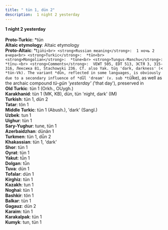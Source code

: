 ```yaml
---
title: " tün 1, dün 2"
description:  1 night 2 yesterday
---
```

<strong> 1 night 2 yesterday</strong><br><br>
<strong>Proto-Turkic</strong>:  *tün<br>
<strong>Altaic etymology</strong>:  Altaic etymology<br>
<strong> Proto-Altaic</strong>:  *t`i̯ū̀ni<br>
<strong>Russian meaning</strong>:  1 ночь 2 вчера<br>
<strong>Turkic</strong>:  *tün<br>
<strong>Mongolian</strong>:  *tüne<br>
<strong>Tungus-Manchu</strong>:  *tīnu-<br>
<strong>Comments</strong>:  VEWT 505, EDT 513, ЭСТЯ 3, 315-316, Лексика 81, Stachowski 236. Cf. also Yak. tüŋ 'dark, darkness' (< *tün-Vk). The variant *dǖn, reflected in some languages, is obviously due to a secondary influence of *dǖĺ 'dream' (v. sub *t`ūĺke), as well as the archaic compound *tü-gün 'yesterday' (*'that day'), preserved in<br>
<strong>Old Turkic</strong>:  tün 1 (Orkh., OUygh.)<br>
<strong>Karakhanid</strong>:  tün 1 (MK, KB), dün, tün 'night, dark' (IM)<br>
<strong>Turkish</strong>:  tün 1, dün 2<br>
<strong>Tatar</strong>:  tön 1<br>
<strong>Middle Turkic</strong>:  tün 1 (Abush.), 'dark' (Sangl.)<br>
<strong>Uzbek</strong>:  tun 1<br>
<strong>Uighur</strong>:  tün 1<br>
<strong>Sary-Yughur</strong>:  tune, tün 1<br>
<strong>Azerbaidzhan</strong>:  dünän 1<br>
<strong>Turkmen</strong>:  tün 1, dǖn 2<br>
<strong>Khakassian</strong>:  tün 1, 'dark'<br>
<strong>Shor</strong>:  tün 1<br>
<strong>Oyrat</strong>:  tün 1<br>
<strong>Yakut</strong>:  tǖn 1<br>
<strong>Dolgan</strong>:  tǖn<br>
<strong>Tuva</strong>:  dün 1<br>
<strong>Tofalar</strong>:  dün 1<br>
<strong>Kirghiz</strong>:  tün 1<br>
<strong>Kazakh</strong>:  tun 1<br>
<strong>Noghai</strong>:  tün 1<br>
<strong>Bashkir</strong>:  tön 1<br>
<strong>Balkar</strong>:  tün 1<br>
<strong>Gagauz</strong>:  dün 2<br>
<strong>Karaim</strong>:  tün 1<br>
<strong>Karakalpak</strong>:  tün 1<br>
<strong>Kumyk</strong>:  tun, tün 1<br>


